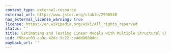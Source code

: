 ```yaml
---
content_type: external-resource
external_url: http://www.jstor.org/stable/2998540
has_external_license_warning: true
license: https://en.wikipedia.org/wiki/All_rights_reserved
status: ''
title: Estimating and Testing Linear Models with Multiple Structural Changes
uid: f9bcac03-aa9c-42dc-9c22-ce4dd8600ddc
wayback_url: ''
---
```

